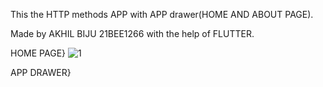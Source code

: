 This the HTTP methods APP with APP drawer(HOME AND ABOUT PAGE).

Made by AKHIL BIJU 21BEE1266 with the help of FLUTTER.

HOME PAGE}
![1](https://github.com/PapaBiju/Http_second/assets/112795188/ae1bf751-e48a-4896-b43c-78d687134327)


APP DRAWER}
